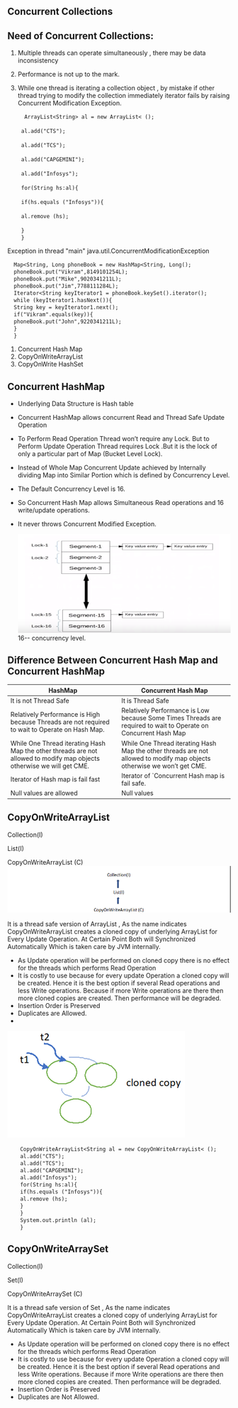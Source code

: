 ## Concurrent Collections

## Need of Concurrent Collections:

1. Multiple threads can operate simultaneously , there may be data inconsistency
2. Performance is not up to the mark.
3. While one thread is iterating a collection object , by mistake if other thread trying to modify the collection immediately iterator fails by raising Concurrent Modification Exception.

        
         ArrayList<String> al = new ArrayList< ();

        al.add("CTS");

        al.add("TCS");

        al.add("CAPGEMINI");

        al.add("Infosys");

        for(String hs:al){

        if(hs.equals ("Infosys")){
 
        al.remove (hs);

        }
        }

Exception in thread "main" java.util.ConcurrentModificationException

      Map<String, Long phoneBook = new HashMap<String, Long();
      phoneBook.put("Vikram",8149101254L);
      phoneBook.put("Mike",9020341211L);
      phoneBook.put("Jim",7788111284L);
      Iterator<String keyIterator1 = phoneBook.keySet().iterator();
      while (keyIterator1.hasNext()){
      String key = keyIterator1.next();
      if("Vikram".equals(key)){
      phoneBook.put("John",9220341211L);
      }
      }

1. Concurrent Hash Map
2. CopyOnWriteArrayList
3. CopyOnWrite HashSet

## Concurrent HashMap

- Underlying Data Structure is Hash table
- Concurrent HashMap allows concurrent Read and Thread Safe Update Operation
- To Perform Read Operation Thread won’t require any Lock. But to Perform Update Operation Thread requires Lock .But it is the lock of only a particular part of Map (Bucket Level Lock).
- Instead of Whole Map Concurrent Update achieved by Internally dividing Map into Similar Portion which is defined by Concurrency Level.
- The Default Concurrency Level is 16.
- So Concurrent Hash Map allows Simultaneous Read operations and 16 write/update operations.
- It never throws Concurrent Modified Exception.

  ![Image-Concurrent-Hashmap.png](Image-Concurrent-Hashmap.png)
  16-- concurrency level.

## Difference Between Concurrent Hash Map and Concurrent HashMap

| HashMap | Concurrent Hash Map |
| --- | --- |
| It is not Thread Safe | It is Thread Safe |
| Relatively Performance is High because Threads are not required to wait to Operate on Hash Map. | Relatively Performance is Low because Some Times Threads are required to wait to Operate on Concurrent Hash Map |
| While One Thread iterating Hash Map the other threads are not allowed to modify map objects otherwise we will get CME. | While One Thread iterating Hash Map the other threads are not allowed to modify map objects otherwise we won’t get CME. |
| Iterator of Hash map is fail fast | Iterator of `Concurrent Hash map is fail safe. |
| Null values are allowed | Null values |

## CopyOnWriteArrayList

Collection(I)

List(I)

CopyOnWriteArrayList (C)
![img_18.png](img_18.png)

It is a thread safe version of ArrayList , As the name indicates CopyOnWriteArrayList creates a cloned copy of underlying ArrayList for Every Update Operation. At Certain Point Both will Synchronized Automatically Which is taken care by JVM internally.

- As Update operation will be performed on cloned copy there is no effect for the threads which performs Read Operation
- It is costly to use because for every update Operation a cloned copy will be created. Hence it is the best option if several Read operations and less Write operations. Because if more Write operations are there then more cloned copies are created. Then performance will be degraded.
- Insertion Order is Preserved
- Duplicates are Allowed.
-
![img_19.png](img_19.png)

        CopyOnWriteArrayList<String al = new CopyOnWriteArrayList< ();
        al.add("CTS");
        al.add("TCS");
        al.add("CAPGEMINI");
        al.add("Infosys");
        for(String hs:al){
        if(hs.equals ("Infosys")){
        al.remove (hs);
        }
        }
        System.out.println (al);   
        }

## CopyOnWriteArraySet


Collection(I)

Set(I)

CopyOnWriteArraySet (C)

It is a thread safe version of Set , As the name indicates CopyOnWriteArrayList creates a cloned copy of underlying ArrayList for Every Update Operation. At Certain Point Both will Synchronized Automatically Which is taken care by JVM internally.

- As Update operation will be performed on cloned copy there is no effect for the threads which performs Read Operation
- It is costly to use because for every update Operation a cloned copy will be created. Hence it is the best option if several Read operations and less Write operations. Because if more Write operations are there then more cloned copies are created. Then performance will be degraded.
- Insertion Order is Preserved
- Duplicates are Not Allowed.
